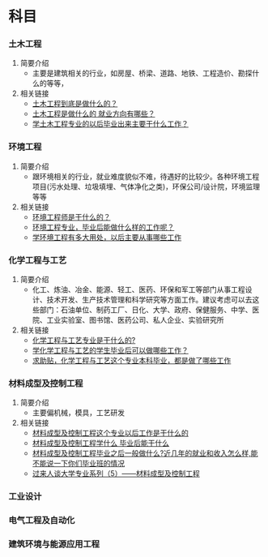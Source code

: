 # 科目

### 土木工程

1. 简要介绍
    * 主要是建筑相关的行业，如房屋、桥梁、道路、地铁、工程造价、勘探什么的等等，
2. 相关链接
    * [土木工程到底是做什么的？](https://www.douban.com/note/614467509/)
    * [土木工程是做什么的 就业方向有哪些？](http://www.gaosan.com/gaokao/218769.html)
    * [学土木工程专业的以后毕业出来主要干什么工作？](http://www.360doc.com/content/16/0910/14/35985667_589781036.shtml)

### 环境工程

1. 简要介绍
    * 跟环境相关的行业，就业难度貌似不难，待遇好的比较少。各种环境工程项目(污水处理、垃圾填埋、气体净化之类)，环保公司/设计院，环境监理等等
2. 相关链接
    * [环境工程师是干什么的？](https://zhidao.baidu.com/question/79670529.html)
    * [环境工程专业，毕业后能做什么样的工作呢？](http://www.dilixue.net/h-nd-757.html)
    * [学环境工程有多大用处，以后主要从事哪些工作](https://iask.sina.com.cn/b/10078924.html)

### 化学工程与工艺

1. 简要介绍
    * 化工、炼油、冶金、能源、轻工、医药、环保和军工等部门从事工程设计、技术开发、生产技术管理和科学研究等方面工作。建议考虑可以去这些部门：石油单位、制药工厂、日化、大学、政府、保健服务、中学、医院、工业实验室、图书馆、医药公司、私人企业、实验研究所
2. 相关链接
    * [化学工程与工艺专业是干什么的?](https://zhidao.baidu.com/question/559381613307541484.html)
    * [学化学工程与工艺的学生毕业后可以做哪些工作？](https://www.applysquare.com/topic-cn/MnTXtv2pY/)
    * [求助贴，化学工程与工艺这个专业本科毕业，都是做了哪些工作](http://tieba.baidu.com/p/6030542004)

### 材料成型及控制工程

1. 简要介绍
    * 主要偏机械，模具，工艺研发
2. 相关链接
    * [材料成型及控制工程这个专业以后工作是干什么的](https://zhidao.baidu.com/question/680248103810650092.html)
    * [材料成型及控制工程学什么 毕业后能干什么](http://www.gaosan.com/gaokao/226010.html)
    * [材料成型及控制工程毕业之后一般做什么?近几年的就业和收入怎么样,能不能说一下你们毕业班的情况](https://www.applysquare.com/topic-cn/QJiNFVEky/)
    * [过来人谈大学专业系列（5）——材料成型及控制工程](http://blog.sina.com.cn/s/blog_6a5506450102v4zy.html)
 
### 工业设计

### 电气工程及自动化

### 建筑环境与能源应用工程
